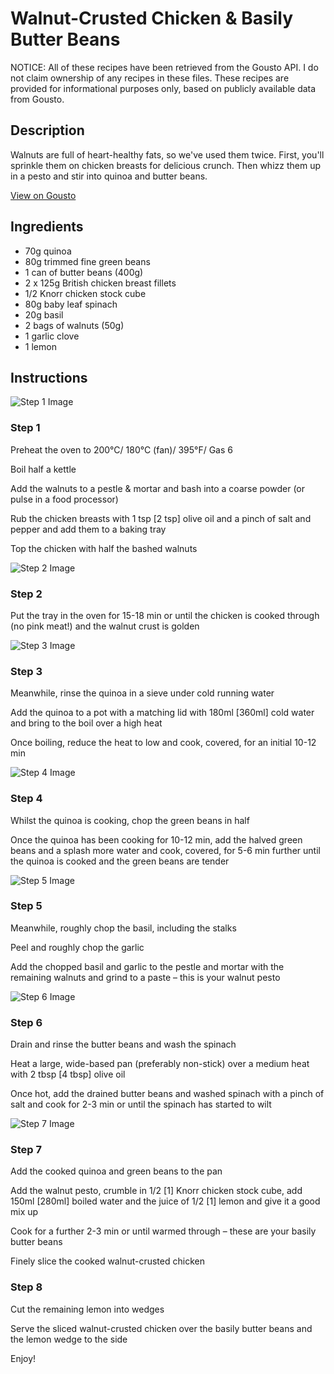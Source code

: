 # Walnut-Crusted Chicken & Basily Butter Beans

NOTICE: All of these recipes have been retrieved from the Gousto API. I do not claim ownership of any recipes in these files. These recipes are provided for informational purposes only, based on publicly available data from Gousto.

## Description

Walnuts are full of heart-healthy fats, so we've used them twice. First, you'll sprinkle them on chicken breasts for delicious crunch. Then whizz them up in a pesto and stir into quinoa and butter beans.

[View on Gousto](https://www.gousto.co.uk/recipes/cookbook/walnut-crusted-chicken-basily-butter-beans)

## Ingredients

- 70g quinoa
- 80g trimmed fine green beans
- 1 can of butter beans (400g)
- 2 x 125g British chicken breast fillets
- 1/2 Knorr chicken stock cube
- 80g baby leaf spinach
- 20g basil
- 2 bags of walnuts (50g)
- 1 garlic clove
- 1 lemon

## Instructions

![Step 1 Image](https://production-media.gousto.co.uk/cms/recipe-step-image/Step-1-1598435052468-x200.jpg)

### Step 1

Preheat the oven to 200°C/ 180°C (fan)/ 395°F/ Gas 6

Boil half a kettle

Add the walnuts to a pestle & mortar and bash into a coarse powder (or pulse in a food processor)

Rub the chicken breasts with 1 tsp <span class="text-danger">[2 tsp]</span> olive oil and a pinch of salt and pepper and add them to a baking tray

Top the chicken with half the bashed walnuts

![Step 2 Image](https://production-media.gousto.co.uk/cms/recipe-step-image/Step-2-1598435079541-x200.jpg)

### Step 2

Put the tray in the oven for 15-18 min or until the chicken is cooked through (no pink meat!) and the walnut crust is golden

![Step 3 Image](https://production-media.gousto.co.uk/cms/recipe-step-image/Step-3-1598435090898-x200.jpg)

### Step 3

Meanwhile, rinse the quinoa in a sieve under cold running water

Add the quinoa to a pot with a matching lid with 180ml <span class="text-danger">[360ml]</span> cold water and bring to the boil over a high heat

Once boiling, reduce the heat to low and cook, covered, for an initial 10-12 min

![Step 4 Image](https://production-media.gousto.co.uk/cms/recipe-step-image/Step-4-1598435105823-x200.jpg)

### Step 4

Whilst the quinoa is cooking, chop the green beans in half

Once the quinoa has been cooking for 10-12 min, add the halved green beans and a splash more water and cook, covered, for 5-6 min further until the quinoa is cooked and the green beans are tender

![Step 5 Image](https://production-media.gousto.co.uk/cms/recipe-step-image/Step-5-1598435115539-x200.jpg)

### Step 5

Meanwhile, roughly chop the basil, including the stalks

Peel and roughly chop the garlic

Add the chopped basil and garlic to the pestle and mortar with the remaining walnuts and grind to a paste – this is your walnut pesto

![Step 6 Image](https://production-media.gousto.co.uk/cms/recipe-step-image/Step-6-1598435135714-x200.jpg)

### Step 6

Drain and rinse the butter beans and wash the spinach

Heat a large, wide-based pan (preferably non-stick) over a medium heat with 2 tbsp <span class="text-danger">[4 tbsp] </span>olive oil

Once hot, add the drained butter beans and washed spinach with a pinch of salt and cook for 2-3 min or until the spinach has started to wilt

![Step 7 Image](https://production-media.gousto.co.uk/cms/recipe-step-image/Step-7-1598435155962-x200.jpg)

### Step 7

Add the cooked quinoa and green beans to the pan

Add the walnut pesto, crumble in 1/2 <span class="text-danger">[1]</span> Knorr chicken stock cube, add 150ml<span class="text-danger"> [280ml]</span> boiled water and the juice of 1/2<span class="text-danger"> [1] </span>lemon and give it a good mix up

Cook for a further 2-3 min or until warmed through – these are your basily butter beans

Finely slice the cooked walnut-crusted chicken

### Step 8

Cut the remaining lemon into wedges

Serve the sliced walnut-crusted chicken over the basily butter beans and the lemon wedge to the side

Enjoy!

